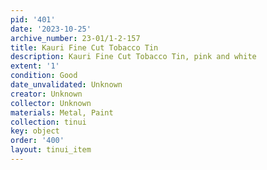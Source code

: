 ```yaml
---
pid: '401'
date: '2023-10-25'
archive_number: 23-01/1-2-157
title: Kauri Fine Cut Tobacco Tin
description: Kauri Fine Cut Tobacco Tin, pink and white
extent: '1'
condition: Good
date_unvalidated: Unknown
creator: Unknown
collector: Unknown
materials: Metal, Paint
collection: tinui
key: object
order: '400'
layout: tinui_item
---
```

